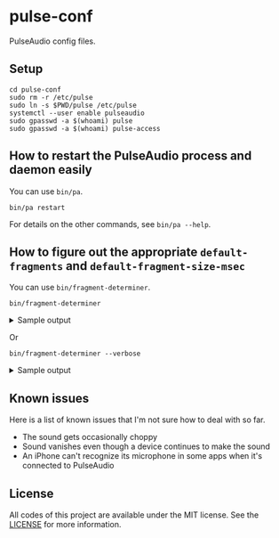 # pulse-conf
PulseAudio config files.



## Setup
```shell
cd pulse-conf
sudo rm -r /etc/pulse
sudo ln -s $PWD/pulse /etc/pulse
systemctl --user enable pulseaudio
sudo gpasswd -a $(whoami) pulse
sudo gpasswd -a $(whoami) pulse-access
```



## How to restart the PulseAudio process and daemon easily
You can use `bin/pa`.

```shell
bin/pa restart
```

For details on the other commands, see `bin/pa --help`.



## How to figure out the appropriate `default-fragments` and `default-fragment-size-msec`
You can use `bin/fragment-determiner`.

```shell
bin/fragment-determiner
```

<details>
<summary>Sample output</summary>

```
sink 0 "alsa_output.usb-ZOOM_Corporation_U-44-00.analog-surround-40" with sample spec s32le 4ch 48000Hz and channel map front-left,front-right,rear-left,rear-right
        default-fragments = 2
        default-fragment-size-msec = 250

source 1 "alsa_input.usb-ZOOM_Corporation_U-44-00.multichannel-input" with sample spec s32le 4ch 48000Hz and channel map front-left,front-right,rear-left,rear-right
        default-fragments = 2
        default-fragment-size-msec = 250

sink 1 "alsa_output.platform-bcm2835_audio.stereo-fallback" with sample spec s16le 2ch 48000Hz and channel map front-left,front-right
        default-fragments = 2
        default-fragment-size-msec = 31
```
</details>

Or

```shell
bin/fragment-determiner --verbose
```

<details>
<summary>Sample output</summary>

```
sink 0 "alsa_output.usb-ZOOM_Corporation_U-44-00.analog-surround-40" with sample spec s32le 4ch 48000Hz and channel map front-left,front-right,rear-left,rear-right
        values used in calculations:
                sample_rate = 48000
                alsa.resolution_bits = 32
                device.buffering.buffer_size = 1536000
                device.buffering.fragment_size = 768000

        default-fragments = 2
                  (buffer_size / (sample_rate * resolution_bit * 2) * 1000) / fragment_size_msec
                = (1536000 / (48000 * 32 * 2) * 1000) / 250
                = 2

        default-fragment-size-msec = 250
                  fragment_size / (sample_rate * resolution_bit * 2) * 1000
                = 768000 / (48000 * 32 * 2) * 1000
                = 250

source 1 "alsa_input.usb-ZOOM_Corporation_U-44-00.multichannel-input" with sample spec s32le 4ch 48000Hz and channel map front-left,front-right,rear-left,rear-right
        values used in calculations:
                sample_rate = 48000
                alsa.resolution_bits = 32
                device.buffering.buffer_size = 1536000
                device.buffering.fragment_size = 768000

        default-fragments = 2
                  (buffer_size / (sample_rate * resolution_bit * 2) * 1000) / fragment_size_msec
                = (1536000 / (48000 * 32 * 2) * 1000) / 250
                = 2

        default-fragment-size-msec = 250
                  fragment_size / (sample_rate * resolution_bit * 2) * 1000
                = 768000 / (48000 * 32 * 2) * 1000
                = 250

sink 1 "alsa_output.platform-bcm2835_audio.stereo-fallback" with sample spec s16le 2ch 48000Hz and channel map front-left,front-right
        values used in calculations:
                sample_rate = 48000
                alsa.resolution_bits = 16
                device.buffering.buffer_size = 96000
                device.buffering.fragment_size = 48000

        default-fragments = 2
                  (buffer_size / (sample_rate * resolution_bit * 2) * 1000) / fragment_size_msec
                = (96000 / (48000 * 16 * 2) * 1000) / 31
                = 2

        default-fragment-size-msec = 31
                  fragment_size / (sample_rate * resolution_bit * 2) * 1000
                = 48000 / (48000 * 16 * 2) * 1000
                = 31
```
</details>



## Known issues
Here is a list of known issues that I'm not sure how to deal with so far.

* The sound gets occasionally choppy
* Sound vanishes even though a device continues to make the sound
* An iPhone can't recognize its microphone in some apps when it's connected to PulseAudio



## License
All codes of this project are available under the MIT license. See the [LICENSE](/LICENSE) for more information.
